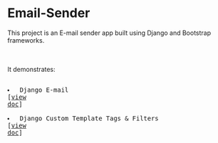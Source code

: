# Email-Sender

This project is an E-mail sender app built using Django and Bootstrap frameworks.

<br><br>
It demonstrates: 
			<pre>
				<li> Django E-mail [<a href="https://docs.djangoproject.com/en/3.0/topics/email/">view doc</a>]</li>
				<li> Django Custom Template Tags & Filters [<a href="https://docs.djangoproject.com/en/3.0/howto/custom-template-tags/">view doc</a>]</li>
			</pre>
				
